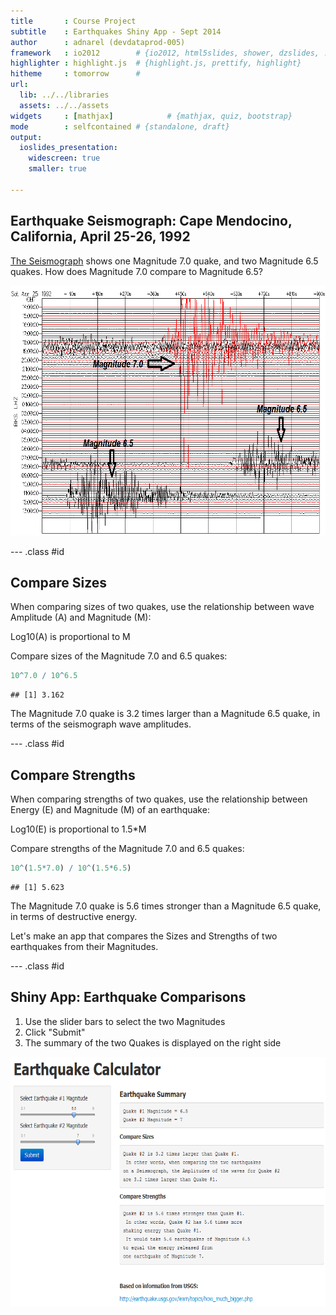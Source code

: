 ```yaml
---
title       : Course Project
subtitle    : Earthquakes Shiny App - Sept 2014
author      : adnarel (devdataprod-005) 
framework   : io2012        # {io2012, html5slides, shower, dzslides, ...}
highlighter : highlight.js  # {highlight.js, prettify, highlight}
hitheme     : tomorrow      # 
url:
  lib: ../../libraries
  assets: ../../assets
widgets     : [mathjax]            # {mathjax, quiz, bootstrap}
mode        : selfcontained # {standalone, draft}
output:
  ioslides_presentation:
    widescreen: true
    smaller: true

---
```



## Earthquake Seismograph: Cape Mendocino, California, April 25-26, 1992
<a href='http://quake.geo.berkeley.edu/bdsn/seismograms_of_interest.html'>The Seismograph</a> shows one Magnitude 7.0 quake, and two Magnitude 6.5 quakes.  How does Magnitude 7.0 compare to Magnitude 6.5?

<img src='BKS.LHZ.92.04.25.gif' alt='Seismograph' height='400' width='690'>

--- .class #id 

## Compare Sizes

When comparing sizes of two quakes, use the relationship between wave Amplitude (A) and Magnitude (M):

Log10(A) is proportional to M

Compare sizes of the Magnitude 7.0 and 6.5 quakes:


```r
10^7.0 / 10^6.5
```

```
## [1] 3.162
```
The Magnitude 7.0 quake is 3.2 times larger than a Magnitude 6.5 quake, in terms of the seismograph wave amplitudes.

--- .class #id 


## Compare Strengths

When comparing strengths of two quakes, use the relationship between Energy (E) and Magnitude (M) of an earthquake:

Log10(E) is proportional to 1.5*M

Compare strengths of the Magnitude 7.0 and 6.5 quakes:


```r
10^(1.5*7.0) / 10^(1.5*6.5)
```

```
## [1] 5.623
```
The Magnitude 7.0 quake is 5.6 times stronger than a Magnitude 6.5 quake, in terms of destructive energy.

Let's make an app that compares the Sizes and Strengths of two earthquakes from their Magnitudes.

--- .class #id 

## Shiny App: Earthquake Comparisons 
1. Use the slider bars to select the two Magnitudes
2. Click "Submit"
3. The summary of the two Quakes is displayed on the right side

<img src='shiny_app.png' alt='Shiny App' height='400' width='636'>
 

